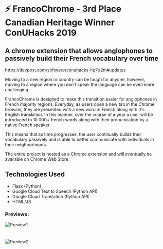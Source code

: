 # :zap: FrancoChrome - 3rd Place Canadian Heritage Winner ConUHacks 2019
## A chrome extension that allows anglophones to passively build their French vocabulary over time
https://devpost.com/software/conuhacks-hp7u2m#updates

Moving to a new region or country can be tough for anyone, however, moving to a region where you don't speak the language can be even more challenging.

FrancoChrome is designed to make this transition easier for anglophones in French majority regions. Everyday, as users open a new tab in the Chrome browser, they are presented with a new word in French along with it's English translation. In this manner, over the course of a year a user will be introduced to 10 000+ french words along with their pronunciation by a native French speaker.

This means that as time progresses, the user continually builds their vocabulary passively and is able to better communicate with individuals in their neighborhoods.

The entire project is hosted as a Chrome extension and will eventually be available on Chrome Web Store.

## Technologies Used
- Flask (Python)
- Google Cloud Text to Speech (Python API)
- Google Cloud Translation (Python API)
- HTML/JS

### Previews:
![Preview1](https://res.cloudinary.com/nayemalam/image/upload/v1548642991/preview1.png)
#
![Preview2](https://res.cloudinary.com/nayemalam/image/upload/v1548643454/preview2.png)

